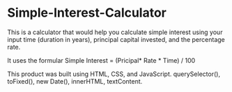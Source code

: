 # Simple-Interest-Calculator
This is a calculator that would help you calculate simple interest using your input time (duration in years), principal capital invested, and the percentage rate.


It uses the formular Simple Interest = (Pricipal* Rate * Time) / 100

This product was built using HTML, CSS, and JavaScript.
querySelector(), toFixed(), new Date(), innerHTML, textContent.
